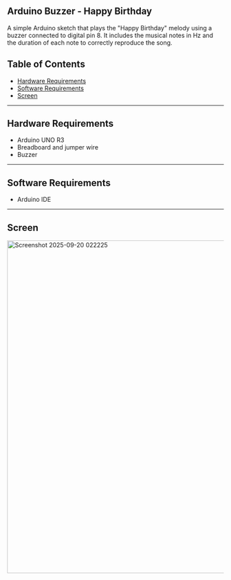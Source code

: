 ## Arduino Buzzer - Happy Birthday
A simple Arduino sketch that plays the "Happy Birthday" melody using a buzzer connected to digital pin 8. It includes the musical notes in Hz and the duration of each note to correctly reproduce the song.


## Table of Contents
- [Hardware Requirements](#hardware-requirements)
- [Software Requirements](#software-requirements)
- [Screen](#screen)


---

## Hardware Requirements
- Arduino UNO R3    
- Breadboard and jumper wire
- Buzzer

---


## Software Requirements
- Arduino IDE

---

## Screen
<img width="912" height="773" alt="Screenshot 2025-09-20 022225" src="https://github.com/user-attachments/assets/caab5e64-64eb-4ede-818e-b02eab59f01b" />



